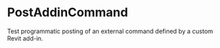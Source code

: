 PostAddinCommand
================

Test programmatic posting of an external command defined by a custom Revit add-in.
